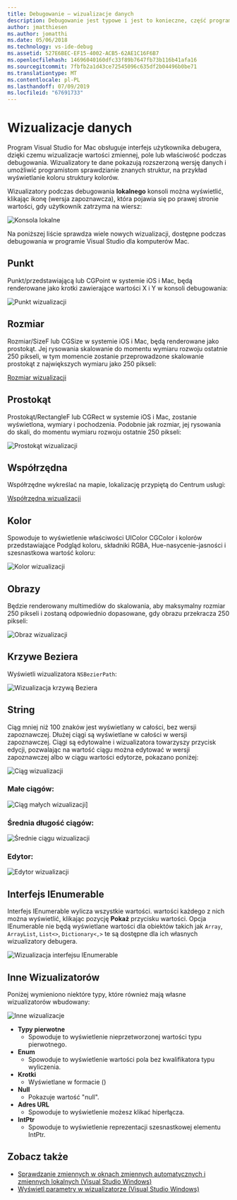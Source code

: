 ```yaml
---
title: Debugowanie — wizualizacje danych
description: Debugowanie jest typowe i jest to konieczne, część programowania. Program Visual Studio dla komputerów Mac zawiera cały zestaw funkcji Łatwe debugowanie. W tym artykule patrzy na wizualizacje danych, które mogą być wyświetlane podczas sprawdzania obiektów w debugerze.
author: jmatthiesen
ms.author: jomatthi
ms.date: 05/06/2018
ms.technology: vs-ide-debug
ms.assetid: 527E6BEC-EF15-4002-ACB5-62AE1C16F6B7
ms.openlocfilehash: 14696040160dfc33f89b7647fb73b116b41afa16
ms.sourcegitcommit: 7fbfb2a1d43ce72545096c635df2b04496b0be71
ms.translationtype: MT
ms.contentlocale: pl-PL
ms.lasthandoff: 07/09/2019
ms.locfileid: "67691733"
---
```

# <a name="data-visualizations"></a>Wizualizacje danych

Program Visual Studio for Mac obsługuje interfejs użytkownika debugera, dzięki czemu wizualizacje wartości zmiennej, pole lub właściwość podczas debugowania. Wizualizatory te dane pokazują rozszerzoną wersję danych i umożliwić programistom sprawdzianie znanych struktur, na przykład wyświetlanie koloru struktury kolorów.

Wizualizatory podczas debugowania **lokalnego** konsoli można wyświetlić, klikając ikonę (wersja zapoznawcza), która pojawia się po prawej stronie wartości, gdy użytkownik zatrzyma na wiersz:

![Konsola lokalne](media/data-visualizations-image9.png)

Na poniższej liście sprawdza wiele nowych wizualizacji, dostępne podczas debugowania w programie Visual Studio dla komputerów Mac.

## <a name="point"></a>Punkt
Punkt/przedstawiającą lub CGPoint w systemie iOS i Mac, będą renderowane jako krotki zawierające wartości X i Y w konsoli debugowania:

![Punkt wizualizacji](media/data-visualizations-image10.png)

## <a name="size"></a>Rozmiar
Rozmiar/SizeF lub CGSize w systemie iOS i Mac, będą renderowane jako prostokąt. Jej rysowania skalowanie do momentu wymiaru rozwoju ostatnie 250 pikseli, w tym momencie zostanie przeprowadzone skalowanie prostokąt z największych wymiaru jako 250 pikseli:

[Rozmiar wizualizacji](media/data-visualizations-image11.png)

## <a name="rectangle"></a>Prostokąt
Prostokąt/RectangleF lub CGRect w systemie iOS i Mac, zostanie wyświetlona, wymiary i pochodzenia. Podobnie jak rozmiar, jej rysowania do skali, do momentu wymiaru rozwoju ostatnie 250 pikseli:

![Prostokąt wizualizacji](media/data-visualizations-image12.png)

## <a name="coordinate"></a>Współrzędna
Współrzędne wykreślać na mapie, lokalizację przypiętą do Centrum usługi:

[Współrzędna wizualizacji](media/data-visualizations-image13.png)

## <a name="color"></a>Kolor
Spowoduje to wyświetlenie właściwości UIColor CGColor i kolorów przedstawiające Podgląd koloru, składniki RGBA, Hue-nasycenie-jasności i szesnastkowa wartość koloru:

![Kolor wizualizacji](media/data-visualizations-image14.png)

## <a name="images"></a>Obrazy

Będzie renderowany multimediów do skalowania, aby maksymalny rozmiar 250 pikseli i zostaną odpowiednio dopasowane, gdy obrazu przekracza 250 pikseli:

![Obraz wizualizacji](media/data-visualizations-image15.png)

## <a name="bezier-curves"></a>Krzywe Beziera

Wyświetli wizualizatora `NSBezierPath`:

![Wizualizacja krzywą Beziera](media/data-visualizations-image16.png)

## <a name="string"></a>String

Ciąg mniej niż 100 znaków jest wyświetlany w całości, bez wersji zapoznawczej. Dłużej ciągi są wyświetlane w całości w wersji zapoznawczej. Ciągi są edytowalne i wizualizatora towarzyszy przycisk edycji, pozwalając na wartość ciągu można edytować w wersji zapoznawczej albo w ciągu wartości edytorze, pokazano poniżej:

![Ciąg wizualizacji](media/data-visualizations-image17.png)

### <a name="small-strings"></a>Małe ciągów:
![Ciąg małych wizualizacji](media/data-visualizations-image18.png)]

### <a name="medium-length-strings"></a>Średnia długość ciągów:
![Średnie ciągu wizualizacji](media/data-visualizations-image19.png)

### <a name="editor"></a>Edytor:

![Edytor wizualizacji](media/data-visualizations-image21.png)

## <a name="ienumerable"></a>Interfejs IEnumerable

Interfejs IEnumerable wylicza wszystkie wartości. wartości każdego z nich można wyświetlić, klikając pozycję **Pokaż** przycisku wartości. Opcja IEnumerable nie będą wyświetlane wartości dla obiektów takich jak `Array`, `ArrayList`, `List<>`, `Dictionary<,>` te są dostępne dla ich własnych wizualizatory debugera.

![Wizualizacja interfejsu IEnumerable](media/data-visualizations-image22.png)

## <a name="other-visualizers"></a>Inne Wizualizatorów

Poniżej wymieniono niektóre typy, które również mają własne wizualizatorów wbudowany:

![Inne wizualizacje](media/data-visualizations-image23.png)

* **Typy pierwotne**
  * Spowoduje to wyświetlenie nieprzetworzonej wartości typu pierwotnego.
* **Enum**
  * Spowoduje to wyświetlenie wartości pola bez kwalifikatora typu wyliczenia.
* **Krotki**
  * Wyświetlane w formacie ()
* **Null**
  * Pokazuje wartość "null".
* **Adres URL**
  * Spowoduje to wyświetlenie możesz klikać hiperłącza.
* **IntPtr**
  * Spowoduje to wyświetlenie reprezentacji szesnastkowej elementu IntPtr.

## <a name="see-also"></a>Zobacz także

- [Sprawdzanie zmiennych w oknach zmiennych automatycznych i zmiennych lokalnych (Visual Studio Windows)](/visualstudio/debugger/autos-and-locals-windows)
- [Wyświetl parametry w wizualizatorze (Visual Studio Windows)](/visualstudio/debugger/string-visualizer-dialog-box)